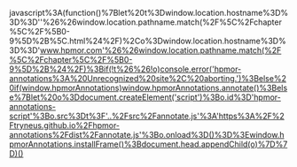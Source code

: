 javascript%3A(function()%7Blet%20t%3Dwindow.location.hostname%3D%3D%3D''%26%26window.location.pathname.match(%2F%5C%2Fchapter%5C%2F%5B0-9%5D%2B%5C.html%24%2F)%2Co%3Dwindow.location.hostname%3D%3D%3D'www.hpmor.com'%26%26window.location.pathname.match(%2F%5C%2Fchapter%5C%2F%5B0-9%5D%2B%24%2F)%3Bif(!t%26%26!o)console.error('hpmor-annotations%3A%20Unrecognized%20site%2C%20aborting.')%3Belse%20if(window.hpmorAnnotations)window.hpmorAnnotations.annotate()%3Belse%7Blet%20o%3Ddocument.createElement('script')%3Bo.id%3D'hpmor-annotations-script'%3Bo.src%3Dt%3F'..%2Fsrc%2Fannotate.js'%3A'https%3A%2F%2Ftryneus.github.io%2Fhpmor-annotations%2Fdist%2Fannotate.js'%3Bo.onload%3D()%3D%3Ewindow.hpmorAnnotations.installFrame()%3Bdocument.head.appendChild(o)%7D%7D)()